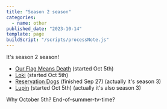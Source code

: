 ```yaml
---
title: "Season 2 season"
categories:
  - name: other
published_date: "2023-10-14"
template: page
buildScript: "/scripts/processNote.js"
---
```


It's season 2 season!

- [Our Flag Means Death](<https://en.wikipedia.org/wiki/Our_Flag_Means_Death#Season_2_(2023)>) (started Oct 5th)
- [Loki](<https://en.wikipedia.org/wiki/Loki_(TV_series)#Season_2_(2023)>) (started Oct 5th)
- [Reservation Dogs](<https://en.wikipedia.org/wiki/Reservation_Dogs#Season_3_(2023)>) (finished Sep 27) (actually it's season 3)
- [Lupin](<https://en.wikipedia.org/wiki/Lupin_(French_TV_series)#Part_3_(2023)>) (started Oct 5th) (actually it's also season 3)

Why October 5th? End-of-summer-tv-time?
